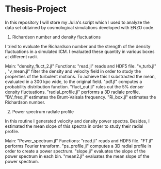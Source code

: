 # Thesis-Project

In this repository I will store my Julia's script which I used to analyze the data set obtained by cosmological simulations developed with ENZO code.

1. Richardson number and density fluctuations

I tried to evaluate the Richardson number and the strength of the density fluctuations in a simulated ICM. I evaluated these quantity in various boxes at different 
radii. 

Main: "density_fluct_2.jl"
Functions: "read.jl" reads and HDF5 file. 
           "v_turb.jl" , "v_mean.jl" filter the density and velocity field in order to study the properties of the turbulent motions. To achieve this I substracted
           the mean, evaluated in a 300 kpc wide, to the original field. 
           "pdf.jl" computes a probability distribution function.
           "fluct_out.jl" rules out the 5% denser density fluctuations.
           "radial_profile.jl" performs a 3D radiale profile.
           "BV_freq.jl" estimates the Brunt-Vaisala frequency.
           "Ri_box.jl" estimates the Richardson number.
           
2. Power spectrum radiale profile

In this routine I generated velocity and density power spectra. Besides, I estimated the mean slope of this spectra in order to study their radial profile. 

Main: "Power_spectrum.jl" 
Functions: "read.jl" reads and HDF5 file.
           "FT.jl" performs Fourier transform.
           "ps_profile.jl" computes a 3D radial profile in order to create a power spectrum.
           "slope.jl" evaluates the slope of the power spectrum in each bin.
           "mean2.jl" evaluates the mean slope of the power spectrum.
           
